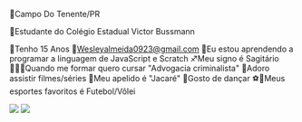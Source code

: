 📍Campo Do Tenente/PR

🎒Estudante do Colégio Estadual Victor Bussmann

🎈Tenho 15 Anos 
📧Wesleyalmeida0923@gmail.com
🌱Eu estou aprendendo a programar a linguagem de JavaScript e Scratch
♐Meu signo é Sagitário
🧑🏻‍🎓Quando me formar quero cursar "Advogacia criminalista"
🎥Adoro assistir filmes/séries
🐊Meu apelido é "Jacaré"
🤪Gosto de dançar
⚽🏐Meus esportes favoritos é Futebol/Vôlei


<img src="https://img.shields.io/badge/GitHub-100000?style=for-the-badge&logo=github&logoColor=white" />
<img src="https://img.shields.io/badge/JavaScript-F7DF1E?style=for-the-badge&logo=javascript&logoColor=black" />
